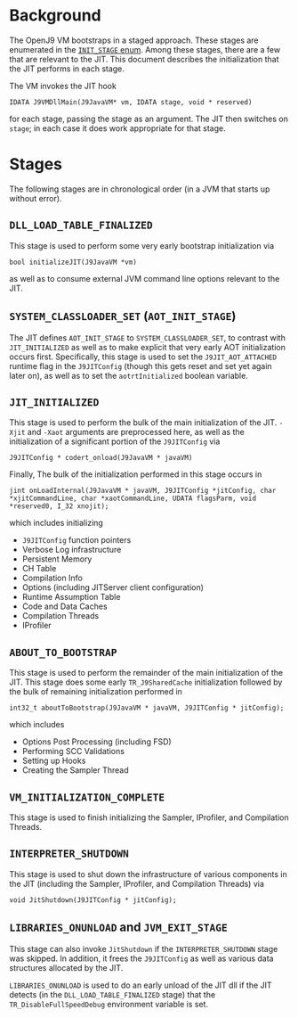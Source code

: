 <!--
Copyright IBM Corp. and others 2025

This program and the accompanying materials are made available under
the terms of the Eclipse Public License 2.0 which accompanies this
distribution and is available at https://www.eclipse.org/legal/epl-2.0/
or the Apache License, Version 2.0 which accompanies this distribution and
is available at https://www.apache.org/licenses/LICENSE-2.0.

This Source Code may also be made available under the following
Secondary Licenses when the conditions for such availability set
forth in the Eclipse Public License, v. 2.0 are satisfied: GNU
General Public License, version 2 with the GNU Classpath
Exception [1] and GNU General Public License, version 2 with the
OpenJDK Assembly Exception [2].

[1] https://www.gnu.org/software/classpath/license.html
[2] https://openjdk.org/legal/assembly-exception.html

SPDX-License-Identifier: EPL-2.0 OR Apache-2.0 OR GPL-2.0-only WITH Classpath-exception-2.0 OR GPL-2.0-only WITH OpenJDK-assembly-exception-1.0
-->

# Background

The OpenJ9 VM bootstraps in a staged approach. These stages are enumerated in
the [`INIT_STAGE` enum](https://github.com/eclipse-openj9/openj9/blob/d4f97df2b8d823389467d4e9114c557b53a5d311/runtime/oti/jvminit.h#L196-L217).
Among these stages, there are a few that are relevant to the JIT. This document
describes the initialization that the JIT performs in each stage.

The VM invokes the JIT hook
```
IDATA J9VMDllMain(J9JavaVM* vm, IDATA stage, void * reserved)
```
for each stage, passing the stage as an argument. The JIT then switches on
`stage`; in each case it does work appropriate for that stage.

# Stages

The following stages are in chronological order (in a JVM that starts up
without error).

## `DLL_LOAD_TABLE_FINALIZED`

This stage is used to perform some very early bootstrap initialization via
```
bool initializeJIT(J9JavaVM *vm)
```
as well as to consume external JVM command line options relevant to the JIT.

## `SYSTEM_CLASSLOADER_SET` (`AOT_INIT_STAGE`)

The JIT defines `AOT_INIT_STAGE` to `SYSTEM_CLASSLOADER_SET`, to contrast with
`JIT_INITIALIZED` as well as to make explicit that very early AOT initialization
occurs first. Specifically, this stage is used to set the `J9JIT_AOT_ATTACHED`
runtime flag in the `J9JITConfig` (though this gets reset and set yet again
later on), as well as to set the `aotrtInitialized` boolean variable.

## `JIT_INITIALIZED`

This stage is used to perform the bulk of the main initialization of the
JIT. `-Xjit` and `-Xaot` arguments are preprocessed here, as well as the
initialization of a significant portion of the `J9JITConfig` via
```
J9JITConfig * codert_onload(J9JavaVM * javaVM)
```
Finally, The bulk of the initialization performed in this stage occurs in
```
jint onLoadInternal(J9JavaVM * javaVM, J9JITConfig *jitConfig, char *xjitCommandLine, char *xaotCommandLine, UDATA flagsParm, void *reserved0, I_32 xnojit);
```
which includes initializing
* `J9JITConfig` function pointers
* Verbose Log infrastructure
* Persistent Memory
* CH Table
* Compilation Info
* Options (including JITServer client configuration)
* Runtime Assumption Table
* Code and Data Caches
* Compilation Threads
* IProfiler

## `ABOUT_TO_BOOTSTRAP`

This stage is used to perform the remainder of the main initialization of the
JIT. This stage does some early `TR_J9SharedCache` initialization followed by
the bulk of remaining initialization performed in
```
int32_t aboutToBootstrap(J9JavaVM * javaVM, J9JITConfig * jitConfig);
```
which includes
* Options Post Processing (including FSD)
* Performing SCC Validations
* Setting up Hooks
* Creating the Sampler Thread

## `VM_INITIALIZATION_COMPLETE`

This stage is used to finish initializing the Sampler, IProfiler, and
Compilation Threads.

## `INTERPRETER_SHUTDOWN`

This stage is used to shut down the infrastructure of various components in the
JIT (including the Sampler, IProfiler, and Compilation Threads) via
```
void JitShutdown(J9JITConfig * jitConfig);
```

## `LIBRARIES_ONUNLOAD` and `JVM_EXIT_STAGE`

This stage can also invoke `JitShutdown` if the `INTERPRETER_SHUTDOWN` stage was
skipped. In addition, it frees the `J9JITConfig` as well as various data
structures allocated by the JIT.

`LIBRARIES_ONUNLOAD` is used to do an early unload of the JIT dll if the JIT
detects (in the `DLL_LOAD_TABLE_FINALIZED` stage) that the
`TR_DisableFullSpeedDebug` environment variable is set.